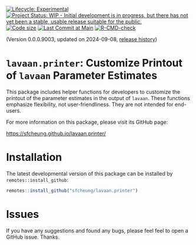 <!-- badges: start -->
[![Lifecycle: Experimental](https://img.shields.io/badge/lifecycle-experimental-orange.svg)](https://lifecycle.r-lib.org/articles/stages.html#experimental)
[![Project Status: WIP - Initial development is in progress, but there has not yet been a stable, usable release suitable for the public.](https://www.repostatus.org/badges/latest/wip.svg)](https://www.repostatus.org/#wip)
[![Code size](https://img.shields.io/github/languages/code-size/sfcheung/lavaan.printer.svg)](https://github.com/sfcheung/lavaan.printer)
[![Last Commit at Main](https://img.shields.io/github/last-commit/sfcheung/lavaan.printer.svg)](https://github.com/sfcheung/lavaan.printer/commits/main)
[![R-CMD-check](https://github.com/sfcheung/lavaan.printer/actions/workflows/R-CMD-check.yaml/badge.svg)](https://github.com/sfcheung/lavaan.printer/actions/workflows/R-CMD-check.yaml)
<!-- badges: end -->

(Version 0.0.0.9003, updated on 2024-09-08, [release history](https://sfcheung.github.io/lavaan.printer/news/index.html))

# `lavaan.printer`: Customize Printout of `lavaan` Parameter Estimates

This package includes helper functions
for developers to customize the printout
of the parameter estimates in the output
of `lavaan`. These functions emphasize
flexibility, not user-friendliness. They
are not intended for end-users.

For more information on this package,
please visit its GitHub page:

https://sfcheung.github.io/lavaan.printer/

# Installation

The latest developmental version of this
package can be installed by `remotes::install_github`:

```r
remotes::install_github("sfcheung/lavaan.printer")
```

# Issues

If you have any suggestions and found
any bugs, please feel feel to open a
GitHub issue. Thanks.